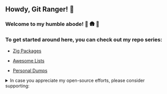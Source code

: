 ## Howdy, Git Ranger! :cowboy_hat_face:

### Welcome to my humble abode! :evergreen_tree: :hut: :evergreen_tree:

### To get started around here, you can check out my repo series:

- [Zig Packages](https://github.com/tensorush?tab=repositories&q=zig-&type=&language=&sort=)

- [Awesome Lists](https://github.com/tensorush?tab=repositories&q=awesome-&type=&language=&sort=)

- [Personal Dumps](https://github.com/tensorush?tab=repositories&q=my-&type=&language=&sort=)

<details>
<summary>In case you appreciate my open-source efforts, please consider supporting:</summary>

`BTC`

<a href="https://www.bitcoinqrcodemaker.com"><img src="https://www.bitcoinqrcodemaker.com/api/?style=bitcoin&amp;address=bc1qxn94usln7779phhy2dxw66uf37cce75z6kepx3" height="333" width="333" border="0" alt="Bitcoin QR code" title="bitcoin:bc1qxn94usln7779phhy2dxw66uf37cce75z6kepx3"></a>

`ETH`

<a href="https://www.bitcoinqrcodemaker.com"><img src="https://www.bitcoinqrcodemaker.com/api/?style=ethereum&amp;address=0x64b9B720FD8dEDEfCa37B89cCF82c132631B93Da" height="333" width="333" border="0" alt="Ethereum QR code" title="ethereum:0x64b9B720FD8dEDEfCa37B89cCF82c132631B93Da"></a>

#### Thanks a batch for your dogenations! :hugs: :dog:

</details>
